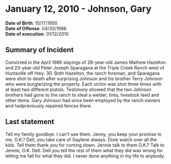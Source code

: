 # January 12, 2010 - Johnson, Gary

**Date of Birth**: 10/17/1950<br/>
**Date of Offense**: 04/30/1986<br/>
**Date of execution**: 01/12/2010<br/>

## Summary of Incident
Convicted in the April 1986 slayings of 28-year-old James Mathew Hazelton and 23-year-old Peter Joseph Sparagana at the Triple Creek Ranch west of Huntsville off Hwy. 30. Both Hazelton, the ranch foreman, and Sparagana were shot to death after surprising Johnson and his brother Terry Johnson who were burglarizing the property. Each victim was shot three times with at least two different pistols. Testimony showed that the two Johnson brothers had gone to the ranch to steal a welder, tires, livestock teed and other items. Gary Johnson had once been employed by the ranch owners and hadpreviously repaired fences there.

## Last statement
Tell my family goodbye. I can't see them. Jenny, you keep your promise to me, O.K.? Dell, you take care of Gaylene always. Dixie watch over all the kids. Tell them thank you for coming down. Jennie talk to them O.K.? Talk to Jennie, O.K. Dell. Dell you tell the rest of them what they did was wrong for letting me fall for what they did. I never done anything in my life to anybody.